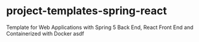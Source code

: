# project-templates-spring-react
Template for Web Applications with Spring 5 Back End, React Front End and Containerized with Docker
asdf

